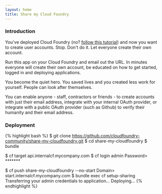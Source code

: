 ```yaml
---
layout: home
title: Share my Cloud Foundry
---
```


### Introduction

You've deployed Cloud Foundry (no? [follow this tutorial](https://github.com/cloudfoundry-community/bosh-cloudfoundry/tree/master/tutorials)) and now you want to create user accounts. Stop. Don't do it. Let everyone create their own account.

Run this app on your Cloud Foundry and email out the URL. In minutes everyone will create their own account, be educated on how to get started, logged in and deploying applications.

You become the quiet hero. You saved lives and you created less work for yourself. People can look after themselves.

You can enable anyone - staff, contractors or friends - to create accounts with just their email address, integrate with your internal OAuth provider, or integrate with a public OAuth provider (such as Github) to verify their humanity and their email address.

### Deployment

{% highlight bash %}
$ git clone https://github.com/cloudfoundry-community/share-my-cloudfoundry.git
$ cd share-my-cloudfoundry
$ bundle

$ cf target api.internalcf.mycompany.com
$ cf login admin
Password> *******

$ cf push share-my-cloudfoundry --no-start
Domain> start.internalcf.mycompany.com
$ bundle exec cf setup-sharing
Transferring your admin credentials to application...
Deploying...
{% endhighlight %}